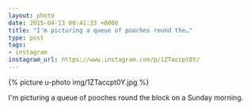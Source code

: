 ```yaml
---
layout: photo
date: 2015-04-13 00:41:33 +0000
title: "I'm picturing a queue of pooches round the…"
type: post
tags:
- instagram
instagram_url: https://www.instagram.com/p/1ZTaccpt0Y/
---
```


{% picture u-photo img/1ZTaccpt0Y.jpg %}

I'm picturing a queue of pooches round the block on a Sunday morning.
